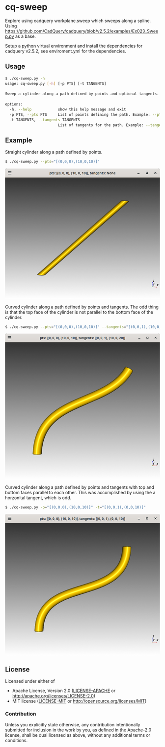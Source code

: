 # cq-sweep

Explore using cadquery workplane.sweep which sweeps along a spline.
Using https://github.com/CadQuery/cadquery/blob/v2.5.2/examples/Ex023_Sweep.py as a base.


Setup a python virtual environment and install the dependencies for
cadquery v2.5.2, see enviroment.yml for the dependencies.

## Usage

```bash
$ ./cq-sweep.py -h
usage: cq-sweep.py [-h] [-p PTS] [-t TANGENTS]

Sweep a cylinder along a path defined by points and optional tangents.

options:
  -h, --help            show this help message and exit
  -p PTS, --pts PTS     List of points defining the path. Example: --pts='[(0,0,0),(10,0,10)]'
  -t TANGENTS, --tangents TANGENTS
                        List of tangents for the path. Example: --tangents='[(0,0,1),(10,0,10)]'
```

## Example

Straight cylinder along a path defined by points.
```bash
$ ./cq-sweep.py --pts="[(0,0,0),(10,0,10)]"
```


![straight cylinder at an angle](./cylinder-straight-at-angle.png)

Curved cylinder along a path defined by points and tangents.
The odd thing is that the top face of the cylinder is not parallel to the
bottom face of the cylinder.
```bash
$ ./cq-sweep.py --pts="[(0,0,0),(10,0,10)]" --tangents="[(0,0,1),(10,0,20)]"
```
![curved cylinder at an angle](./cylinder-curved-at-angle.png)

Curved cylinder along a path defined by points and tangents
with top and bottom faces parallel to each other. This was
accomplished by using the a horzonital tangent, which is odd.
```bash
$ ./cq-sweep.py -p="[(0,0,0),(10,0,10)]" -t="[(0,0,1),(0,0,10)]"
```
![curved cylinder at an angle](./cylinder-curved-at-angle-parallel-top-bottom.png)

## License

Licensed under either of

- Apache License, Version 2.0 ([LICENSE-APACHE](LICENSE-APACHE) or http://apache.org/licenses/LICENSE-2.0)
- MIT license ([LICENSE-MIT](LICENSE-MIT) or http://opensource.org/licenses/MIT)

### Contribution

Unless you explicitly state otherwise, any contribution intentionally submitted
for inclusion in the work by you, as defined in the Apache-2.0 license, shall
be dual licensed as above, without any additional terms or conditions.
